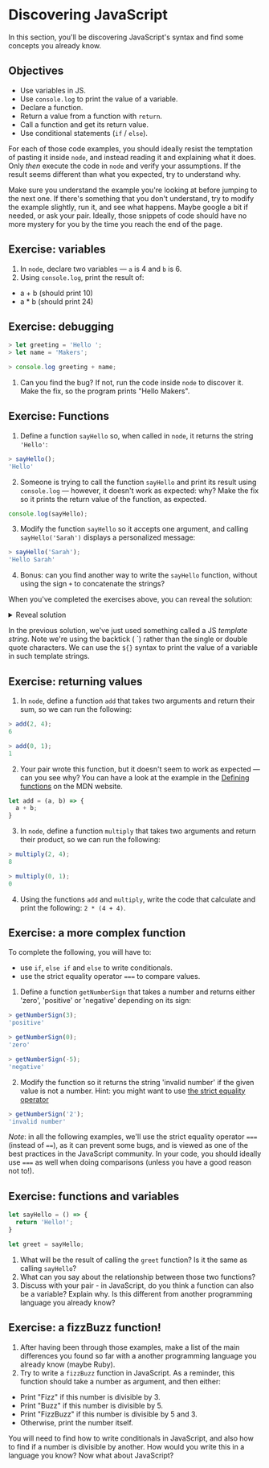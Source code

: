 # Discovering JavaScript

In this section, you'll be discovering JavaScript's syntax and find some concepts you already know.

## Objectives

 * Use variables in JS.
 * Use `console.log` to print the value of a variable.
 * Declare a function.
 * Return a value from a function with `return`.
 * Call a function and get its return value.
 * Use conditional statements (`if` / `else`).

For each of those code examples, you should ideally resist the temptation of pasting it inside `node`, and instead reading it and explaining what it does. Only *then* execute the code in `node` and verify your assumptions. If the result seems different than what you expected, try to understand why.

Make sure you understand the example you're looking at before jumping to the next one. If there's something that you don't understand, try to modify the example slightly, run it, and see what happens. Maybe google a bit if needed, or ask your pair. Ideally, those snippets of code should have no more mystery for you by the time you reach the end of the page.

## Exercise: variables

1. In `node`, declare two variables — `a` is 4 and `b` is 6.
2. Using `console.log`, print the result of:
  * a + b (should print 10)
  * a * b (should print 24)

## Exercise: debugging

```javascript
> let greeting = 'Hello ';
> let name = 'Makers';

> console.log greeting + name;
```

1. Can you find the bug? If not, run the code inside `node` to discover it. Make the fix, so the program prints "Hello Makers".

## Exercise: Functions

1. Define a function `sayHello` so, when called in `node`, it returns the string `'Hello'`:

```javascript
> sayHello();
'Hello'
```

2. Someone is trying to call the function `sayHello` and print its result using `console.log` — however, it doesn't work as expected: why? Make the fix so it prints the return value of the function, as expected.

```javascript
console.log(sayHello);
```

3. Modify the function `sayHello` so it accepts one argument, and calling `sayHello('Sarah')` displays a personalized message:
```javascript
> sayHello('Sarah');
'Hello Sarah'
```

4. Bonus: can you find another way to write the `sayHello` function, without using the sign `+` to concatenate the strings?

When you've completed the exercises above, you can reveal the solution:

<details>
<summary>Reveal solution</summary>

```javascript

// What about this one? Hint: you might want to use the word "argument" here too.
let sayHello = function(name) => {
  return `Hello ${name}`;
}

console.log(sayHello('Sarah'));
```

</details>

In the previous solution, we've just used something called a JS *template string*. Note we're using the backtick ( \`) rather than the single or double quote characters. We can use the `${}` syntax to print the value of a variable in such template strings.

## Exercise: returning values

1. In `node`, define a function `add` that takes two arguments and return their sum, so we can run the following:
```javascript
> add(2, 4);
6

> add(0, 1);
1
```

2. Your pair wrote this function, but it doesn't seem to work as expected — can you see why? You can have a look at the example in the [Defining functions](https://developer.mozilla.org/en-US/docs/Web/JavaScript/Guide/Functions#defining_functions) on the MDN website.

```javascript
let add = (a, b) => {
  a + b;
}
```


3. In `node`, define a function `multiply` that takes two arguments and return their product, so we can run the following:
```javascript
> multiply(2, 4);
8

> multiply(0, 1);
0
```

4. Using the functions `add` and `multiply`, write the code that calculate and print the following: `2 * (4 + 4)`.

## Exercise: a more complex function

To complete the following, you will have to:
 * use `if`, `else if` and `else` to write conditionals.
 * use the strict equality operator `===` to compare values.

1. Define a function `getNumberSign` that takes a number and returns either 'zero', 'positive' or 'negative' depending on its sign:

```javascript
> getNumberSign(3);
'positive'

> getNumberSign(0);
'zero'

> getNumberSign(-5);
'negative'
```

2. Modify the function so it returns the string 'invalid number' if the given value is not a number. Hint: you might want to use [the strict equality operator](https://developer.mozilla.org/en-US/docs/Web/JavaScript/Reference/Operators/Strict_equality)

```javascript
> getNumberSign('2');
'invalid number'
```

*Note*: in all the following examples, we'll use the strict equality operator `===` (instead of `==`), as it can prevent some bugs, and is viewed as one of the best practices in the JavaScript community. In your code, you should ideally use `===` as well when doing comparisons (unless you have a good reason not to!).

## Exercise: functions and variables

```javascript
let sayHello = () => {
  return 'Hello!';
}

let greet = sayHello;
```

1. What will be the result of calling the `greet` function? Is it the same as calling `sayHello`?
2. What can you say about the relationship between those two functions?
3. Discuss with your pair - in JavaScript, do you think a function can also be a variable? Explain why. Is this different from another programming language you already know?

## Exercise: a fizzBuzz function!

1. After having been through those examples, make a list of the main differences you found so far with a another programming language you already know (maybe Ruby).
2. Try to write a `fizzBuzz` function in JavaScript. As a reminder, this function should take a number as argument, and then either:
  * Print "Fizz" if this number is divisible by 3.
  * Print "Buzz" if this number is divisible by 5.
  * Print "FizzBuzz" if this number is divisible by 5 and 3.
  * Otherwise, print the number itself.

  You will need to find how to write conditionals in JavaScript, and also how to find if a number is divisible by another. How would you write this in a language you know? Now what about JavaScript?